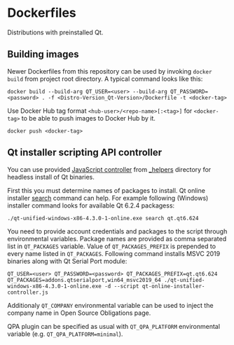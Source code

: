 # Dockerfiles

Distributions with preinstalled Qt.

## Building images

Newer Dockerfiles from this repository can be used by invoking `docker build` from project root directory. A typical command looks
like this:

```
docker build --build-arg QT_USER=<user> --build-arg QT_PASSWORD=<password> . -f <Distro-Version_Qt-Version>/Dockerfile -t <docker-tag>
```

Use Docker Hub tag format `<hub-user>/<repo-name>[:<tag>]` for `<docker-tag>` to be able to push images to Docker Hub by it.

```
docker push <docker-tag>
```

## Qt installer scripting API controller

You can use provided [JavaScript controller](_helpers/controller-qt-online-4.3.js) from [_helpers](_helpers) directory for headless
install of Qt binaries.

First this you must determine names of packages to install. Qt online installer [search](https://doc.qt.io/qtinstallerframework/ifw-cli.html#summary-of-commands)
command can help. For example following (Windows) installer command looks for available Qt 6.2.4 packagess:

```
./qt-unified-windows-x86-4.3.0-1-online.exe search qt.qt6.624
```

You need to provide account credentials and packages to the script through environmental variables. Package names are provided as
comma separated list in `QT_PACKAGES` variable. Value of `QT_PACKAGES_PREFIX` is prepended to every name listed in `QT_PACKAGES`.
Following command installs MSVC 2019 binaries along with Qt Serial Port module:

```
QT_USER=<user> QT_PASSWORD=<password> QT_PACKAGES_PREFIX=qt.qt6.624 QT_PACKAGES=addons.qtserialport,win64_msvc2019_64 ./qt-unified-windows-x86-4.3.0-1-online.exe -d --script qt-online-installer-controller.js
```

Additionaly `QT_COMPANY` environmental variable can be used to inject the company name in Open Source Obligations page.

QPA plugin can be specified as usual with `QT_QPA_PLATFORM` environmental variable (e.g. `QT_QPA_PLATFORM=minimal`).
